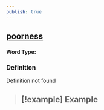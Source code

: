 ```yaml
---
publish: true
---
```

## [poorness](https://dictionary.cambridge.org/dictionary/english/poorness)

#### Word Type: 
### Definition
Definition not found

>[!example] Example
> - 
